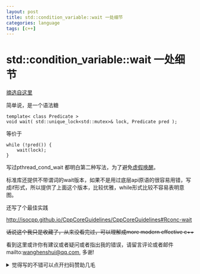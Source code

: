 ```yaml
---
layout: post
title: std::condition_variable::wait 一处细节
categories: language
tags: [c++]
---
```

  
# std::condition_variable::wait 一处细节

[摘选自这里](https://zh.cppreference.com/w/cpp/thread/condition_variable/wait)

简单说，是一个语法糖

```
template< class Predicate >
void wait( std::unique_lock<std::mutex>& lock, Predicate pred );
```

等价于

```
while (!pred()) {
    wait(lock);
}
```

写过pthread_cond_wait 都明白第二种写法，为了避免[虚假唤醒](https://www.zhihu.com/question/271521213)。

标准库还提供不带谓词的wait版本，如果不是用过底层api原语的很容易用错，写成if形式，所以提供了上面这个版本，比较优雅，while形式比较不容易表明意图。

还写了个最佳实践

http://isocpp.github.io/CppCoreGuidelines/CppCoreGuidelines#Rconc-wait 

~~话说这个我只是收藏了，从来没看完过，可以理解成more modern effective c++~~

看到这里或许你有建议或者疑问或者指出我的错误，请留言评论或者邮件mailto:wanghenshui@qq.com, 多谢! 
<details>
<summary>觉得写的不错可以点开扫码赞助几毛</summary>
<img src="https://wanghenshui.github.io/assets/wepay.png" alt="微信转账">
</details>